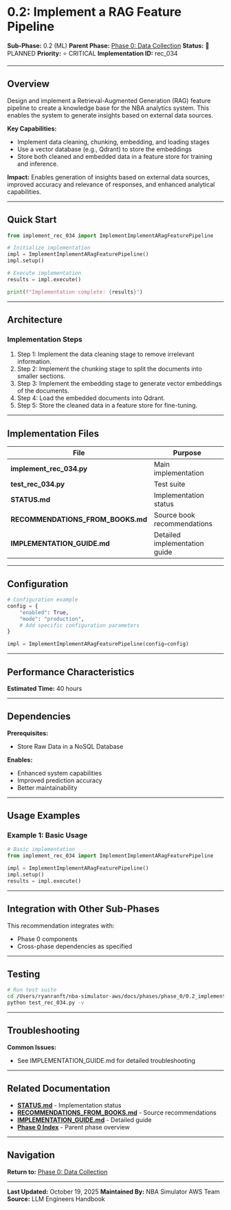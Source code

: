 # 0.2: Implement a RAG Feature Pipeline

**Sub-Phase:** 0.2 (ML)
**Parent Phase:** [Phase 0: Data Collection](../PHASE_0_INDEX.md)
**Status:** 🔵 PLANNED
**Priority:** ⭐ CRITICAL
**Implementation ID:** rec_034

---

## Overview

Design and implement a Retrieval-Augmented Generation (RAG) feature pipeline to create a knowledge base for the NBA analytics system. This enables the system to generate insights based on external data sources.

**Key Capabilities:**
- Implement data cleaning, chunking, embedding, and loading stages
- Use a vector database (e.g., Qdrant) to store the embeddings
- Store both cleaned and embedded data in a feature store for training and inference.

**Impact:**
Enables generation of insights based on external data sources, improved accuracy and relevance of responses, and enhanced analytical capabilities.

---

## Quick Start

```python
from implement_rec_034 import ImplementImplementARagFeaturePipeline

# Initialize implementation
impl = ImplementImplementARagFeaturePipeline()
impl.setup()

# Execute implementation
results = impl.execute()

print(f"Implementation complete: {results}")
```

---

## Architecture

### Implementation Steps

1. Step 1: Implement the data cleaning stage to remove irrelevant information.
2. Step 2: Implement the chunking stage to split the documents into smaller sections.
3. Step 3: Implement the embedding stage to generate vector embeddings of the documents.
4. Step 4: Load the embedded documents into Qdrant.
5. Step 5: Store the cleaned data in a feature store for fine-tuning.

---

## Implementation Files

| File | Purpose |
|------|---------|
| **implement_rec_034.py** | Main implementation |
| **test_rec_034.py** | Test suite |
| **STATUS.md** | Implementation status |
| **RECOMMENDATIONS_FROM_BOOKS.md** | Source book recommendations |
| **IMPLEMENTATION_GUIDE.md** | Detailed implementation guide |

---

## Configuration

```python
# Configuration example
config = {
    "enabled": True,
    "mode": "production",
    # Add specific configuration parameters
}

impl = ImplementImplementARagFeaturePipeline(config=config)
```

---

## Performance Characteristics

**Estimated Time:** 40 hours

---

## Dependencies

**Prerequisites:**
- Store Raw Data in a NoSQL Database

**Enables:**
- Enhanced system capabilities
- Improved prediction accuracy
- Better maintainability

---

## Usage Examples

### Example 1: Basic Usage

```python
# Basic implementation
from implement_rec_034 import ImplementImplementARagFeaturePipeline

impl = ImplementImplementARagFeaturePipeline()
impl.setup()
results = impl.execute()
```

---

## Integration with Other Sub-Phases

This recommendation integrates with:
- Phase 0 components
- Cross-phase dependencies as specified

---

## Testing

```bash
# Run test suite
cd /Users/ryanranft/nba-simulator-aws/docs/phases/phase_0/0.2_implement_a_rag_feature_pipeline
python test_rec_034.py -v
```

---

## Troubleshooting

**Common Issues:**
- See IMPLEMENTATION_GUIDE.md for detailed troubleshooting

---

## Related Documentation

- **[STATUS.md](STATUS.md)** - Implementation status
- **[RECOMMENDATIONS_FROM_BOOKS.md](RECOMMENDATIONS_FROM_BOOKS.md)** - Source recommendations
- **[IMPLEMENTATION_GUIDE.md](IMPLEMENTATION_GUIDE.md)** - Detailed guide
- **[Phase 0 Index](../PHASE_0_INDEX.md)** - Parent phase overview

---

## Navigation

**Return to:** [Phase 0: Data Collection](../PHASE_0_INDEX.md)

---

**Last Updated:** October 19, 2025
**Maintained By:** NBA Simulator AWS Team
**Source:** LLM Engineers Handbook
